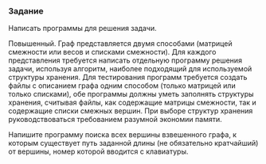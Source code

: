 ### Задание

Написать программы для решения задачи.

Повышенный. Граф представляется двумя способами (матрицей смежности или весов и списками смежности). Для каждого представления требуется написать отдельную программу решения задачи, используя алгоритм, наиболее подходящий для используемой структуры хранения. Для тестирования программ требуется создать файлы с описанием графа одним способом (только матрицей или только списками), обе программы должны уметь заполнять структуры хранения, считывая файлы, как содержащие матрицы смежности, так и содержащие списки смежных вершин. При выборе структур хранения руководствоваться требованием разумной экономии памяти. 

Напишите программу поиска всех вершины взвешенного графа, к которым существует путь заданной длины (не обязательно кратчайший) от вершины, номер которой вводится с клавиатуры. 